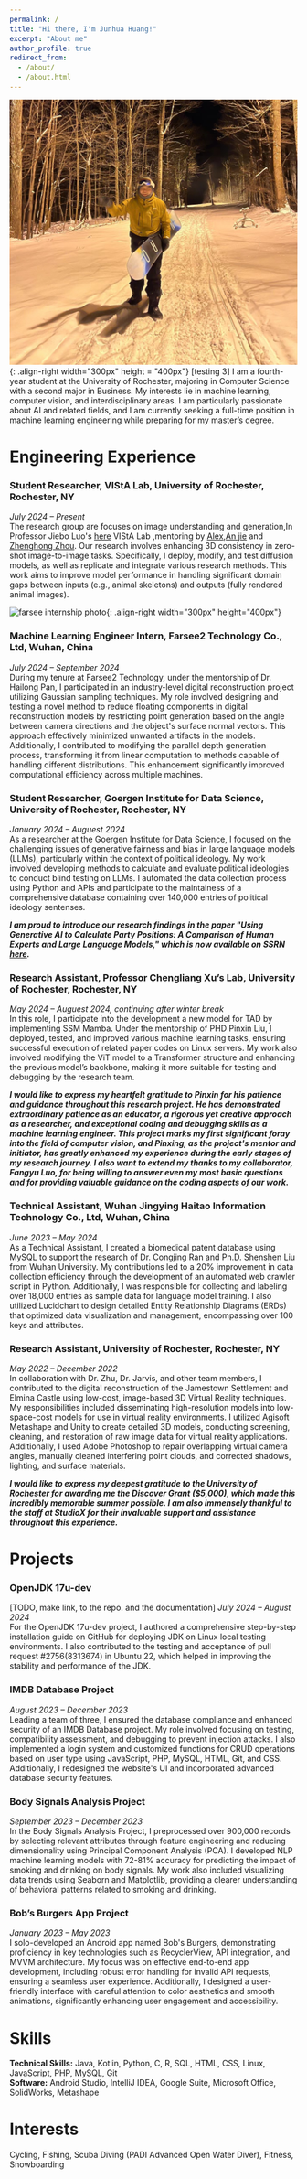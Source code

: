 ```yaml
---
permalink: /
title: "Hi there, I'm Junhua Huang!"
excerpt: "About me"
author_profile: true
redirect_from: 
  - /about/
  - /about.html
---
```


![Illustration of combining vision and language modalities](/images/profile3.jpg){: .align-right width="300px" height = "400px"}
[testing 3]
I am a fourth-year student at the University of Rochester, majoring in Computer Science with a second major in Business. My interests lie in machine learning, computer vision, and interdisciplinary areas. I am particularly passionate about AI and related fields, and I am currently seeking a full-time position in machine learning engineering while preparing for my master’s degree.


# Engineering Experience
### Student Researcher, VIStA Lab, University of Rochester, Rochester, NY
*July 2024 – Present*  
The research group are focuses on image understanding and generation,In Professor Jiebo Luo's [here](https://www.cs.rochester.edu/u/jluo/) VIStA Lab ,mentoring by [Alex](https://scholar.google.com/citations?user=6_4ethMAAAAJ&hl=en),[An jie](https://pkuanjie.com/) and [Zhenghong Zhou](https://zhouzhenghong-gt.github.io/). Our research involves enhancing 3D consistency in zero-shot image-to-image tasks. Specifically, I deploy, modify, and test diffusion models, as well as replicate and integrate various research methods. This work aims to improve model performance in handling significant domain gaps between inputs (e.g., animal skeletons) and outputs (fully rendered animal images).

![farsee internship photo](/images/farsee_internship.jpg){: .align-right width="300px" height="400px"}
### Machine Learning Engineer Intern, Farsee2 Technology Co., Ltd, Wuhan, China  
*July 2024 – September 2024*  
During my tenure at Farsee2 Technology, under the mentorship of Dr. Hailong Pan, I participated in an industry-level digital reconstruction project utilizing Gaussian sampling techniques. My role involved designing and testing a novel method to reduce floating components in digital reconstruction models by restricting point generation based on the angle between camera directions and the object's surface normal vectors. This approach effectively minimized unwanted artifacts in the models. Additionally, I contributed to modifying the parallel depth generation process, transforming it from linear computation to methods capable of handling different distributions. This enhancement significantly improved computational efficiency across multiple machines.

### Student Researcher, Goergen Institute for Data Science, University of Rochester, Rochester, NY  
*January 2024 – Auguest 2024*  
As a researcher at the Goergen Institute for Data Science, I focused on the challenging issues of generative fairness and bias in large language models (LLMs), particularly within the context of political ideology. My work involved developing methods to calculate and evaluate political ideologies to conduct blind testing on LLMs. I automated the data collection process using Python and APIs and participate to the maintainess of a comprehensive database containing over 140,000 entries of political ideology sentenses. 


**_I am proud to introduce our research findings in the paper "Using Generative AI to Calculate Party Positions: A Comparison of Human Experts and Large Language Models," which is now available on SSRN [here](https://papers.ssrn.com/sol3/papers.cfm?abstract_id=4907043)._**



### Research Assistant, Professor Chengliang Xu’s Lab, University of Rochester, Rochester, NY  
*May 2024 – Auguest 2024, continuing after winter break*  
In this role, I participate into the development a new model for TAD by implementing SSM Mamba. Under the mentorship of PHD Pinxin Liu, I deployed, tested, and improved various machine learning tasks, ensuring successful execution of related paper codes on Linux servers. My work also involved modifying the ViT model to a Transformer structure and enhancing the previous model’s backbone, making it more suitable for testing and debugging by the research team.

**_I would like to express my heartfelt gratitude to Pinxin for his patience and guidance throughout this research project. He has demonstrated extraordinary patience as an educator, a rigorous yet creative approach as a researcher, and exceptional coding and debugging skills as a machine learning engineer. This project marks my first significant foray into the field of computer vision, and Pinxing, as the project's mentor and initiator, has greatly enhanced my experience during the early stages of my research journey. I also want to extend my thanks to my collaborator, Fangyu Luo, for being willing to answer even my most basic questions and for providing valuable guidance on the coding aspects of our work._**


### Technical Assistant, Wuhan Jingying Haitao Information Technology Co., Ltd, Wuhan, China  
*June 2023 – May 2024*  
As a Technical Assistant, I created a biomedical patent database using MySQL to support the research of Dr. Congjing Ran and Ph.D. Shenshen Liu from Wuhan University. My contributions led to a 20% improvement in data collection efficiency through the development of an automated web crawler script in Python. Additionally, I was responsible for collecting and labeling over 18,000 entries as sample data for language model training. I also utilized Lucidchart to design detailed Entity Relationship Diagrams (ERDs) that optimized data visualization and management, encompassing over 100 keys and attributes.

### Research Assistant, University of Rochester, Rochester, NY  
*May 2022 – December 2022*  
In collaboration with Dr. Zhu, Dr. Jarvis, and other team members, I contributed to the digital reconstruction of the Jamestown Settlement and Elmina Castle using low-cost, image-based 3D Virtual Reality techniques. My responsibilities included disseminating high-resolution models into low-space-cost models for use in virtual reality environments. I utilized Agisoft Metashape and Unity to create detailed 3D models, conducting screening, cleaning, and restoration of raw image data for virtual reality applications. Additionally, I used Adobe Photoshop to repair overlapping virtual camera angles, manually cleaned interfering point clouds, and corrected shadows, lighting, and surface materials.

**_I would like to express my deepest gratitude to the University of Rochester for awarding me the Discover Grant ($5,000), which made this incredibly memorable summer possible. I am also immensely thankful to the staff at StudioX for their invaluable support and assistance throughout this experience._**


# Projects

### OpenJDK 17u-dev  
[TODO, make link, to the repo. and the documentation]
*July 2024 – August 2024*  
For the OpenJDK 17u-dev project, I authored a comprehensive step-by-step installation guide on GitHub for deploying JDK on Linux local testing environments. I also contributed to the testing and acceptance of pull request #2756(8313674) in Ubuntu 22, which helped in improving the stability and performance of the JDK.

### IMDB Database Project  
*August 2023 – December 2023*  
Leading a team of three, I ensured the database compliance and enhanced security of an IMDB Database project. My role involved focusing on testing, compatibility assessment, and debugging to prevent injection attacks. I also implemented a login system and customized functions for CRUD operations based on user type using JavaScript, PHP, MySQL, HTML, Git, and CSS. Additionally, I redesigned the website's UI and incorporated advanced database security features.

### Body Signals Analysis Project  
*September 2023 – December 2023*  
In the Body Signals Analysis Project, I preprocessed over 900,000 records by selecting relevant attributes through feature engineering and reducing dimensionality using Principal Component Analysis (PCA). I developed NLP machine learning models with 72-81% accuracy for predicting the impact of smoking and drinking on body signals. My work also included visualizing data trends using Seaborn and Matplotlib, providing a clearer understanding of behavioral patterns related to smoking and drinking.

### Bob’s Burgers App Project  
*January 2023 – May 2023*  
I solo-developed an Android app named Bob's Burgers, demonstrating proficiency in key technologies such as RecyclerView, API integration, and MVVM architecture. My focus was on effective end-to-end app development, including robust error handling for invalid API requests, ensuring a seamless user experience. Additionally, I designed a user-friendly interface with careful attention to color aesthetics and smooth animations, significantly enhancing user engagement and accessibility.

# Skills

**Technical Skills:** Java, Kotlin, Python, C, R, SQL, HTML, CSS, Linux, JavaScript, PHP, MySQL, Git  
**Software:** Android Studio, IntelliJ IDEA, Google Suite, Microsoft Office, SolidWorks, Metashape

# Interests

Cycling, Fishing, Scuba Diving (PADI Advanced Open Water Diver), Fitness, Snowboarding

